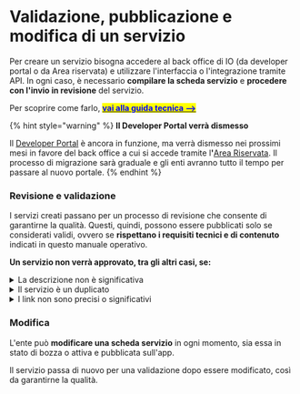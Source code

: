 # Validazione, pubblicazione e modifica di un servizio

Per creare un servizio bisogna accedere al back office di IO (da developer portal o da Area riservata) e utilizzare l'interfaccia o l'integrazione tramite API. In ogni caso, è necessario **compilare la scheda servizio** e **procedere con l'invio in revisione** del servizio.&#x20;

Per scoprire come farlo, [<mark style="color:blue;">**vai alla guida tecnica -->**</mark> ](https://docs.pagopa.it/io-guida-tecnica/?)

{% hint style="warning" %}
**Il Developer Portal verrà dismesso**

Il [Developer Portal](https://developer.io.italia.it/) è ancora in funzione, ma verrà dismesso nei prossimi mesi in favore del back office a cui si accede tramite &#x6C;**'**[Area Riservata](https://www.pagopa.it/it/area-riservata/). Il processo di migrazione sarà graduale e gli enti avranno tutto il tempo per passare al nuovo portale.
{% endhint %}

### Revisione e validazione

I servizi creati passano per un processo di revisione che consente di garantirne la qualità. Questi, quindi, possono essere pubblicati solo se considerati validi, ovvero se **rispettano i requisiti tecnici e di contenuto** indicati in questo manuale operativo.&#x20;

**Un servizio non verrà approvato, tra gli altri casi, se:**

<details>

<summary>La descrizione non è significativa</summary>

Se il servizio ha un titolo e una descrizione che non hanno correlazione, o una descrizione che non è significativa, non verrà approvato.

❌ Un esempio da non seguire:

&#x20;`TARI`

`Il servizio consente ai cittadini di ricevere aggiornamenti sulle attività svolte dal comune.`

</details>

<details>

<summary>Il servizio è un duplicato</summary>

Se il servizio coincide in parte o in toto con un altro servizio dell'ente già pubblicato su IO, non verrà approvato.

❌ Lo stesso ente non può esporre su IO due diversi servizi che riguardano la TARI, come per esempio `Emissione pagamento TARI` e `Avviso scadenza pagamento TARI`

</details>

<details>

<summary>I link non sono precisi o significativi </summary>

Alcuni servizi vengono esposti su IO meramente per dare accesso, tramite link, a un sito esterno. Se il link rimanda a una pagina informativa o generica, e non a una pagina in cui gli utenti possono intraprendere un'azione precisa, il servizio non verrà approvato.

❌ Un esempio da non seguire:

`Biglietti museo`

`Il servizio consente di acquistare biglietti per il museo comunale.`

`Visita il sito`

In questo caso, il link presente su "Visita il sito" rimanda alla pagina "Pagamenti e riscossioni" dell'ente erogatore. Per essere approvato, il servizio dovrebbe rimandare direttamente alla pagina di acquisto dei biglietti.

</details>

### Modifica

L'ente può **modificare una scheda servizio** in ogni momento, sia essa in stato di bozza o attiva e pubblicata sull'app.&#x20;

Il servizio passa di nuovo per una validazione dopo essere modificato, così da garantirne la qualità.
